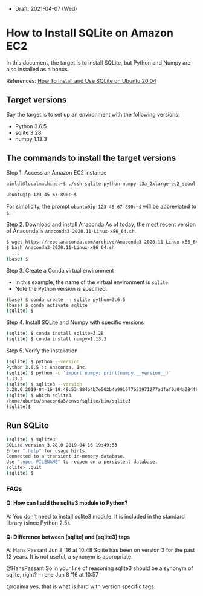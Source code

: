* Draft: 2021-04-07 (Wed)

# How to Install SQLite on Amazon EC2
In this document, the target is to install SQLite, but Python and Numpy are also installed as a bonus.

References: [How To Install and Use SQLite on Ubuntu 20.04](https://www.digitalocean.com/community/tutorials/how-to-install-and-use-sqlite-on-ubuntu-20-04)

## Target versions
Say the target is to set up an environment with the following versions:
- Python 3.6.5
- sqlite 3.28
- numpy 1.13.3

## The commands to install the target versions

Step 1. Access an Amazon EC2 instance
```bash
aimldl@localmachine:~$ ./ssh-sqlite-python-numpy-t3a_2xlarge-ec2_seoul
  ...
ubuntu@ip-123-45-67-890:~$
```
For simplicity, the prompt `ubuntu@ip-123-45-67-890:~$` will be abbreviated to `$`.

Step 2. Download and install Anaconda
As of today, the most recent version of Anaconda is `Anaconda3-2020.11-Linux-x86_64.sh`.

```bash
$ wget https://repo.anaconda.com/archive/Anaconda3-2020.11-Linux-x86_64.sh
$ bash Anaconda3-2020.11-Linux-x86_64.sh
  ...
(base) $
```

Step 3. Create a Conda virtual environment
* In this example, the name of the virtual environment is `sqlite`.
* Note the Python version is specified.
```bash
(base) $ conda create -n sqlite python=3.6.5
(base) $ conda activate sqlite
(sqlite) $
```

Step 4. Install SQLite and Numpy with specific versions
```bash
(sqlite) $ conda install sqlite=3.28
(sqlite) $ conda install numpy=1.13.3
```

Step 5. Verify the installation
```bash
(sqlite) $ python --version
Python 3.6.5 :: Anaconda, Inc.
(sqlite) $ python -c 'import numpy; print(numpy.__version__)'
1.13.3
(sqlite) $ sqlite3 --version
3.28.0 2019-04-16 19:49:53 884b4b7e502b4e991677b53971277adfaf0a04a284f8e483e2553d0f83156b50
(sqlite) $ which sqlite3
/home/ubuntu/anaconda3/envs/sqlite/bin/sqlite3
(sqlite)$
```

## Run SQLite
```bash
(sqlite) $ sqlite3
SQLite version 3.28.0 2019-04-16 19:49:53
Enter ".help" for usage hints.
Connected to a transient in-memory database.
Use ".open FILENAME" to reopen on a persistent database.
sqlite> .quit
(sqlite) $
```

### FAQs
#### Q: How can I add the sqlite3 module to Python?
A: You don't need to install sqlite3 module. It is included in the standard library (since Python 2.5).

#### Q: Difference between [sqlite] and [sqlite3] tags
A: Hans Passant Jun 8 '16 at 10:48
Sqlite has been on version 3 for the past 12 years. It is not useful, a synonym is appropriate. 

@HansPassant So in your line of reasoning sqlite3 should be a synonym of sqlite, right? 
– rene Jun 8 '16 at 10:57

@roaima yes, that is what is hard with version specific tags.

